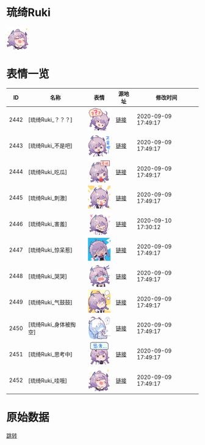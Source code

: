 # 琉绮Ruki

<img src="./cover.png" height="60" alt="cover" />

# 表情一览

|ID|名称|表情|源地址|修改时间|
|----|----|----|----|----|
|2442|[琉绮Ruki_？？？]|<img src="./pic/002442_%5B琉绮Ruki_？？？%5D.png" height="60" alt="？？？"/>|[链接](http://i0.hdslb.com/bfs/emote/043a092820fe53ce92e817c4479450abb9f6e46a.png)|2020-09-09 17:49:17|
|2443|[琉绮Ruki_不是吧]|<img src="./pic/002443_%5B琉绮Ruki_不是吧%5D.png" height="60" alt="不是吧"/>|[链接](http://i0.hdslb.com/bfs/emote/634b2d58c727ec910ab44eb249270190788ab1b0.png)|2020-09-09 17:49:17|
|2444|[琉绮Ruki_吃瓜]|<img src="./pic/002444_%5B琉绮Ruki_吃瓜%5D.png" height="60" alt="吃瓜"/>|[链接](http://i0.hdslb.com/bfs/emote/fcde21ba88f51c9120866629207fdac31f0d2e86.png)|2020-09-09 17:49:17|
|2445|[琉绮Ruki_刺激]|<img src="./pic/002445_%5B琉绮Ruki_刺激%5D.png" height="60" alt="刺激"/>|[链接](http://i0.hdslb.com/bfs/emote/645bfc31dbf49d527d9e04a5349763cb7385aa07.png)|2020-09-09 17:49:17|
|2446|[琉绮Ruki_害羞]|<img src="./pic/002446_%5B琉绮Ruki_害羞%5D.png" height="60" alt="害羞"/>|[链接](http://i0.hdslb.com/bfs/emote/69f57aa355a4b891739a723f4d147bcbbcd052bd.png)|2020-09-10 17:30:12|
|2447|[琉绮Ruki_惊呆惹]|<img src="./pic/002447_%5B琉绮Ruki_惊呆惹%5D.png" height="60" alt="惊呆惹"/>|[链接](http://i0.hdslb.com/bfs/emote/a45a61a41842e4b88187ed1274b8279e529d4124.png)|2020-09-09 17:49:17|
|2448|[琉绮Ruki_哭哭]|<img src="./pic/002448_%5B琉绮Ruki_哭哭%5D.png" height="60" alt="哭哭"/>|[链接](http://i0.hdslb.com/bfs/emote/51f3a7ab019e00a400f43e24b8b17544f9a7984c.png)|2020-09-09 17:49:17|
|2449|[琉绮Ruki_气鼓鼓]|<img src="./pic/002449_%5B琉绮Ruki_气鼓鼓%5D.png" height="60" alt="气鼓鼓"/>|[链接](http://i0.hdslb.com/bfs/emote/be46e705785b9fbbdceea26acbe3270eb48d0fbf.png)|2020-09-09 17:49:17|
|2450|[琉绮Ruki_身体被掏空]|<img src="./pic/002450_%5B琉绮Ruki_身体被掏空%5D.png" height="60" alt="身体被掏空"/>|[链接](http://i0.hdslb.com/bfs/emote/6d13a5f3f5e8a8c3be967ab5451aab93b62cb26a.png)|2020-09-09 17:49:17|
|2451|[琉绮Ruki_思考中]|<img src="./pic/002451_%5B琉绮Ruki_思考中%5D.png" height="60" alt="思考中"/>|[链接](http://i0.hdslb.com/bfs/emote/59741ff96e5fb3638d563513c22cf109414e9a1a.png)|2020-09-09 17:49:17|
|2452|[琉绮Ruki_哇哦]|<img src="./pic/002452_%5B琉绮Ruki_哇哦%5D.png" height="60" alt="哇哦"/>|[链接](http://i0.hdslb.com/bfs/emote/89f3ba397480e6a346283eae2ca3005aaaf423a8.png)|2020-09-09 17:49:17|

# 原始数据

[跳转](./raw.json)

